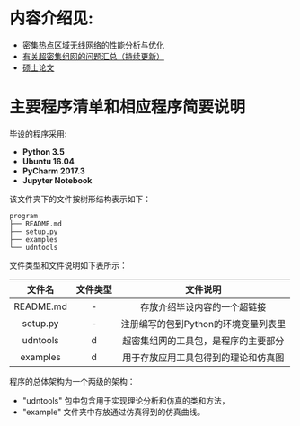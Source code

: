 # 内容介绍见:
- [密集热点区域无线网络的性能分析与优化](https://jimyma.github.io/2018/03/12/UDNs/)
- [有关超密集组网的问题汇总（持续更新）](https://jimyma.github.io/2018/03/22/UDNsQA/)
- [硕士论文](./硕士论文.pdf)


# 主要程序清单和相应程序简要说明

毕设的程序采用:
- **Python 3.5**
- **Ubuntu 16.04**
- **PyCharm 2017.3**
- **Jupyter Notebook**

该文件夹下的文件按树形结构表示如下：

```
program
├── README.md
├── setup.py
├── examples
└── udntools
```

文件类型和文件说明如下表所示：

|  文件名  |文件类型|             文件说明            |
|:---------:|:-----:|:-------------------------------:|
|README.md|   -   |存放介绍毕设内容的一个超链接|
|setup.py |   -   |注册编写的包到Python的环境变量列表里|
|udntools |   d   |超密集组网的工具包，是程序的主要部分|
|examples |   d   |用于存放应用工具包得到的理论和仿真图|

程序的总体架构为一个两级的架构：
- "udntools" 包中包含用于实现理论分析和仿真的类和方法，
- "example" 文件夹中存放通过仿真得到的仿真曲线。
